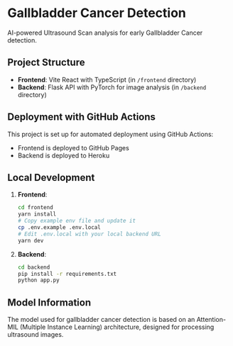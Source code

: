 # Gallbladder Cancer Detection

AI-powered Ultrasound Scan analysis for early Gallbladder Cancer detection.

## Project Structure

- **Frontend**: Vite React with TypeScript (in `/frontend` directory)
- **Backend**: Flask API with PyTorch for image analysis (in `/backend` directory)

## Deployment with GitHub Actions

This project is set up for automated deployment using GitHub Actions:
- Frontend is deployed to GitHub Pages
- Backend is deployed to Heroku



## Local Development

1. **Frontend**:
   ```bash
   cd frontend
   yarn install
   # Copy example env file and update it
   cp .env.example .env.local
   # Edit .env.local with your local backend URL
   yarn dev
   ```

2. **Backend**:
   ```bash
   cd backend
   pip install -r requirements.txt
   python app.py
   ```

## Model Information

The model used for gallbladder cancer detection is based on an Attention-MIL (Multiple Instance Learning) architecture, designed for processing ultrasound images. 
